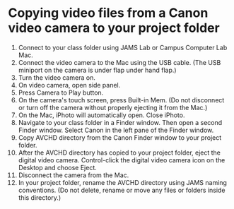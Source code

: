 # Copying video files from a Canon video camera to your project folder

1. Connect to your class folder using JAMS Lab or Campus Computer Lab Mac.
2. Connect the video camera to the Mac using the USB cable. (The USB miniport on the camera is under flap under hand flap.)
3. Turn the video camera on.
4. On video camera, open side panel.
5. Press Camera to Play button.
6. On the camera's touch screen, press Built-in Mem. (Do not disconnect or turn off the camera without properly ejecting it from the Mac.)
7. On the Mac, iPhoto will automatically open. Close iPhoto.
8. Navigate to your class folder in a Finder window. Then open a second Finder window. Select Canon in the left pane of the Finder window.
9. Copy AVCHD directory from the Canon Finder window to your project folder.
10. After the AVCHD directory has copied to your project folder, eject the digital video camera. Control-click the digital video camera icon on the Desktop and choose Eject.
11. Disconnect the camera from the Mac.
12. In your project folder, rename the AVCHD directory using JAMS naming conventions. (Do not delete, rename or move any files or folders inside this directory.)
